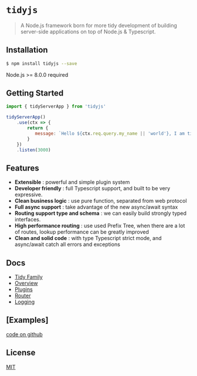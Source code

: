 # `tidyjs`
> A Node.js framework born for more tidy development of building server-side applications on top of Node.js & Typescript.

## Installation
```bash
$ npm install tidyjs --save
```
Node.js >= 8.0.0 required

## Getting Started
```js
import { tidyServerApp } from 'tidyjs'

tidyServerApp()
    .use(ctx => {
        return {
           message: `Hello ${ctx.req.query.my_name || 'world'}, I am tidyjs`,
        }
    })
    .listen(3000)
```

## Features
- **Extensible** : powerful and simple plugin system
- **Developer friendly** : full Typescript support, and built to be very expressive.
- **Clean business logic** : use pure function, separated from web protocol
- **Full async support** : take advantage of the new async/await syntax
- **Routing support type and schema** : we can easily build strongly typed interfaces.
- **High performance routing** : use used Prefix Tree, when there are a lot of routes, lookup performance can be greatly improved
- **Clean and solid code** : with type Typescript strict mode, and async/await catch all errors and exceptions

## Docs
- [Tidy Family](https://github.com/guopi/tidy/wiki)
- [Overview](https://github.com/guopi/tidy/wiki/tidyjs)
- [Plugins](https://github.com/guopi/tidy/wiki/tidy-plugins)
- [Router](https://github.com/guopi/tidy/wiki/tidy-router)
- [Logging](https://github.com/guopi/tidy/wiki/tidyjs-Logging)
    
## [Examples]
[code on github](https://github.com/guopi/tidy/tree/master/packages/tidy-examples)

## License
[MIT]


[MIT]: https://github.com/guopi/tidy/blob/master/LICENSE

[tidy-router]: https://github.com/guopi/tidy/tree/master/packages/tidy-router
[tidy-router-version]: https://img.shields.io/npm/v/tidy-router.svg
[tidy-router-npm]: https://www.npmjs.com/package/tidy-router

[tidy-cookie]: https://github.com/guopi/tidy/tree/master/packages/tidy-cookie
[tidy-cookie-version]: https://img.shields.io/npm/v/tidy-cookie.svg
[tidy-cookie-npm]: https://www.npmjs.com/package/tidy-cookie

[tidy-upload]: https://github.com/guopi/tidy/tree/master/packages/tidy-upload
[tidy-upload-version]: https://img.shields.io/npm/v/tidy-upload.svg
[tidy-upload-npm]: https://www.npmjs.com/package/tidy-upload
